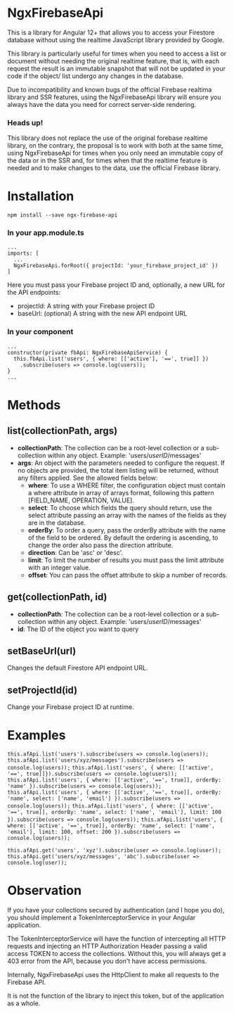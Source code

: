 # NgxFirebaseApi

This is a library for Angular 12+ that allows you to access your Firestore database without using the realtime JavaScript library provided by Google.

This library is particularly useful for times when you need to access a list or document without needing the original realtime feature, that is, with each request the result is an immutable snapshot that will not be updated in your code if the object/ list undergo any changes in the database.

Due to incompatibility and known bugs of the official Firebase realtima library and SSR features, using the NgxFirebaseApi library will ensure you always have the data you need for correct server-side rendering.

### Heads up!
This library does not replace the use of the original forebase realtime library, on the contrary, the proposal is to work with both at the same time, using NgxFirebaseApi for times when you only need an immutable copy of the data or in the SSR and, for times when that the realtime feature is needed and to make changes to the data, use the official Firebase library.

# Installation
`npm install --save ngx-firebase-api`

### In your app.module.ts
```
...
imports: [
  ...
  NgxFirebaseApi.forRoot({ projectId: 'your_firebase_project_id' })
]
```
Here you must pass your Firebase project ID and, optionally, a new URL for the API endpoints:
- projectId: A string with your Firebase project ID
- baseUrl: (optional) A string with the new API endpoint URL

### In your component
```
...
constructor(private fbApi: NgxFirebaseApiService) {
  this.fbApi.list('users', { where: [['active'], '==', true]] })
    .subscribe(users => console.log(users));
}
...
```

# Methods

## list(collectionPath, args)
- **collectionPath**: The collection can be a root-level collection or a sub-collection within any object. Example: 'users/_userID_/messages'
- **args**: An object with the parameters needed to configure the request. If no objects are provided, the total item listing will be returned, without any filters applied. See the allowed fields below:
  - **where**: To use a WHERE filter, the configuration object must contain a where attribute in array of arrays format, following this pattern [FIELD_NAME, OPERATION, VALUE].
  - **select**: To choose which fields the query should return, use the select attribute passing an array with the names of the fields as they are in the database.
  - **orderBy**: To order a query, pass the orderBy attribute with the name of the field to be ordered. By default the ordering is ascending, to change the order also pass the direction attribute.
  - **direction**: Can be 'asc' or 'desc'.
  - **limit**: To limit the number of results you must pass the limit attribute with an integer value.
  - **offset**: You can pass the offset attribute to skip a number of records.

## get(collectionPath, id)
- **collectionPath**: The collection can be a root-level collection or a sub-collection within any object. Example: 'users/_userID_/messages'
- **id**: The ID of the object you want to query

## setBaseUrl(url)
Changes the default Firestore API endpoint URL.

## setProjectId(id)
Change your Firebase project ID at runtime. 

# Examples

`this.afApi.list('users').subscribe(users => console.log(users));`
`this.afApi.list('users/xyz/messages').subscribe(users => console.log(users));`
`this.afApi.list('users', { where: [['active', '==', true]]}).subscribe(users => console.log(users));`
`this.afApi.list('users', { where: [['active', '==', true]], orderBy: 'name' }).subscribe(users => console.log(users));`
`this.afApi.list('users', { where: [['active', '==', true]], orderBy: 'name', select: ['name', 'email'] }).subscribe(users => console.log(users));`
`this.afApi.list('users', { where: [['active', '==', true]], orderBy: 'name', select: ['name', 'email'], limit: 100 }).subscribe(users => console.log(users));`
`this.afApi.list('users', { where: [['active', '==', true]], orderBy: 'name', select: ['name', 'email'], limit: 100, offset: 200 }).subscribe(users => console.log(users));`

`this.afApi.get('users', 'xyz').subscribe(user => console.log(user));`
`this.afApi.get('users/xyz/messages', 'abc').subscribe(user => console.log(user));`

# Observation
If you have your collections secured by authentication (and I hope you do), you should implement a TokenInterceptorService in your Angular application.

The TokenInterceptorService will have the function of intercepting all HTTP requests and injecting an HTTP Authorization Header passing a valid access TOKEN to access the collections. Without this, you will always get a 403 error from the API, because you don't have access permissions.

Internally, NgxFirebaseApi uses the HttpClient to make all requests to the Firebase API.

It is not the function of the library to inject this token, but of the application as a whole. 
